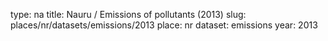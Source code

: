 type: na
title: Nauru / Emissions of pollutants (2013)
slug: places/nr/datasets/emissions/2013
place: nr
dataset: emissions
year: 2013
